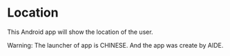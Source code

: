 # Location

This Android app will show the location of the user.

Warning: The launcher of app is CHINESE. And the app was create by AIDE.
